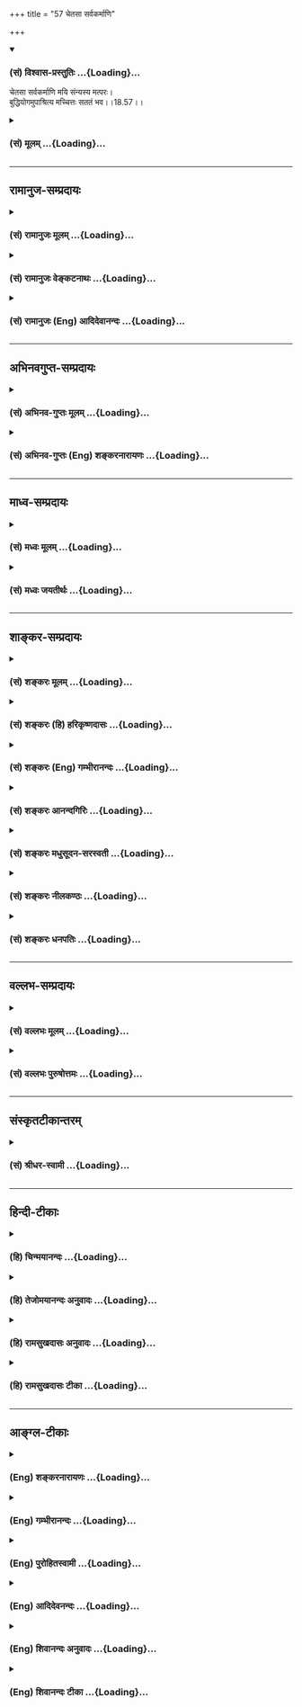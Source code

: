 +++
title = "57 चेतसा सर्वकर्माणि"

+++
<div class="js_include" newlevelforh1="3" title="(सं) विश्वास-प्रस्तुतिः" unfilled url="/purANam_vaiShNavam/mahAbhAratam/06-bhIShma-parva/03-bhagavad-gItA-parva/saMskRtam/vishvAsa-prastutiH/18_moxa-saMnyAsa-yogaH/57_chetasA_sarvakarm.md">
<details open><summary><h3>(सं) विश्वास-प्रस्तुतिः ...{Loading}...</h3></summary>

चेतसा सर्वकर्माणि मयि संन्यस्य मत्परः।  
बुद्धियोगमुपाश्रित्य मच्चित्तः सततं भव।।18.57।।
</details>
</div>
<div class="js_include collapsed" newlevelforh1="3" title="(सं) मूलम्" unfilled url="/purANam_vaiShNavam/mahAbhAratam/06-bhIShma-parva/03-bhagavad-gItA-parva/saMskRtam/mUlam/18_moxa-saMnyAsa-yogaH/57_chetasA_sarvakarm.md">
<details><summary><h3>(सं) मूलम् ...{Loading}...</h3></summary>

चेतसा सर्वकर्माणि मयि संन्यस्य मत्परः।  
बुद्धियोगमुपाश्रित्य मच्चित्तः सततं भव।।18.57।।
</details>
</div>


_________________
## रामानुज-सम्प्रदायः
<div class="js_include collapsed" newlevelforh1="3" title="(सं) रामानुजः मूलम्" unfilled url="/purANam_vaiShNavam/mahAbhAratam/06-bhIShma-parva/03-bhagavad-gItA-parva/saMskRtam/rAmAnujaH/mUlam/18_moxa-saMnyAsa-yogaH/57_chetasA_sarvakarm.md">
<details><summary><h3>(सं) रामानुजः मूलम् ...{Loading}...</h3></summary>

।।18.57।। चेतसा आत्मनो मदीयत्वमन्नियाम्यत्वबुद्ध्या उक्तं हिमयि सर्वाणि
कर्माणि संन्यस्याध्यात्मचेतसा। (गीता 3।30) इति सर्वकर्माणि सकर्तृकाणि
साराध्यानि **मयि संन्यस्य मत्परः**अहम् एव फलतया प्राप्यः इति अनुसंदधानः
कर्मामि कुर्वन् इमम् एव **बुद्धियोगम् उपाश्रित्य सततं मच्चित्तो भव। एवम्
--**

</details>
</div>
<div class="js_include collapsed" newlevelforh1="3" title="(सं) रामानुजः वेङ्कटनाथः" unfilled url="/purANam_vaiShNavam/mahAbhAratam/06-bhIShma-parva/03-bhagavad-gItA-parva/saMskRtam/rAmAnujaH/venkaTanAthaH/18_moxa-saMnyAsa-yogaH/57_chetasA_sarvakarm.md">
<details><summary><h3>(सं) रामानुजः वेङ्कटनाथः ...{Loading}...</h3></summary>

  
  
।।18.57।। उक्तं
परमपुरुषार्थसाधनत्वमनन्तरोपायानुशासनहेतुरित्याहयस्मादेवमिति।
चेतश्शब्दसाफल्याय तदभिप्रेतं चेतसो भगवति कर्मसन्न्यासकरणत्वं येन
प्रकारेण; तमाहआत्मनो मदीयत्वमन्नियाम्यत्वबुद्ध्येति। अत्र चेतश्शब्दस्यैव
तात्पर्यं प्राचीनसविशेषणनिर्देशेन स्थापयतिउक्तं हीति। अध्यात्मचेतसा;
परशेषत्वादिविशेषितयथावस्थितात्मगोचरबुद्ध्येत्यर्थः। सर्वशब्देन
स्वरूपकात्स्न्र्यवदनुबन्धिकात्स्न्र्यमपि
प्रागुक्तप्रकारेणाभिप्रेतमित्याहसकर्तृकाणि साराध्यानीति। बुद्धियोगशब्देन
मुमुक्षोरसाधारणं कर्तृत्वानुसन्धानादिकं सर्वं प्रत्यभिज्ञाप्यत
इत्याहइममेव बुद्धियोगमिति।  
  

</details>
</div>
<div class="js_include collapsed" newlevelforh1="3" title="(सं) रामानुजः (Eng) आदिदेवानन्दः" unfilled url="/purANam_vaiShNavam/mahAbhAratam/06-bhIShma-parva/03-bhagavad-gItA-parva/saMskRtam/rAmAnujaH/english/AdidevAnandaH/18_moxa-saMnyAsa-yogaH/57_chetasA_sarvakarm.md">
<details><summary><h3>(सं) रामानुजः (Eng) आदिदेवानन्दः ...{Loading}...</h3></summary>

18.57 'By your mind' means with thought which considers the self as
belonging to Me and as controlled by Me. For, it has been declared:
'Surrendering all your acts to Me with a mind focussed on the self'
(3.30). Surrendering all acts to Me along with agentship and the object
of worship and regarding 'Me as the goal,' i.e., constantly
contemplating that I alone am to be attained as the goal; performing all
acts; and resorting to Buddhi-Yoga - focus your mind on Me always.
Buddhi Yoga here implies the mental attitude special to the seeker of
salvation in regard to agency of works, the fruits etc. Thus

</details>
</div>


_________________
## अभिनवगुप्त-सम्प्रदायः
<div class="js_include collapsed" newlevelforh1="3" title="(सं) अभिनव-गुप्तः मूलम्" unfilled url="/purANam_vaiShNavam/mahAbhAratam/06-bhIShma-parva/03-bhagavad-gItA-parva/saMskRtam/abhinava-guptaH/mUlam/18_moxa-saMnyAsa-yogaH/57_chetasA_sarvakarm.md">
<details><summary><h3>(सं) अभिनव-गुप्तः मूलम् ...{Loading}...</h3></summary>

।।18.41 -- 18.60।। एवमियता षण्णां प्रत्येकं त्रिस्वरूपत्वं धृत्यादीनां च
प्रतिपादितम्। तन्मध्यात् सात्त्विके राशौ वर्तमानो दैवीं संपदं प्राप्त इह
ज्ञाने योग्यः; त्वं च तथाविधः इत्यर्जुनः प्रोत्साहितः। अधुना तु इदमुच्यते
-- यदि तावदनया ज्ञानबुद्ध्या कर्मणि भवान् प्रवर्तते तदा
स्वधर्मप्रवृत्त्या विज्ञानपूततया च न कर्मसंबन्धस्तव। अथैतन्नानुमन्यसे;
तदवश्यं तव प्रवृत्त्या तावत् भाव्यम् जातेरेव तथाभावे स्थितत्वात्। यतः
सर्वः स्वभावनियतः +++(S;;N स्वस्वभावनियतः )+++ कुतश्चिद्दोषात्
तिरोहिततत्स्वभावः +++(S;;N -- हिततत्तत्स्वभावः )+++ कंचित्कालं भूत्वापि;
तत्तिरोधायकविगमे स्वभावं व्यक्त्यापन्नं लभत एव। तथाहि एवंविधो वर्णनां
स्वभावः। एवमवश्यंभाविन्यां प्रवृत्तौ ततः फलविभागिता भवेत्।। तदाह --
ब्राह्मणेत्यादि अवशोऽपि तत् इत्यन्तम्। ब्राह्मणादीनां
कर्मप्रविभागनिरूपणस्य स्वभावोऽश्यं नातिक्रामति,+++(S; ; N omit न and read
अतिक्रामति )+++ इति क्षत्रियस्वभावस्य भवतोऽनिच्छतोऽपि प्रकृतिः स्वभावाख्या
नियोक्तृताम् अव्यभिचारेण भजते। केवलं तया नियुक्तस्य पुण्यपापसंबन्धः। अतः
मदभिहितविज्ञानप्रमाणपुरःसरीकारेण कर्माण्यनुतिष्ठ। तथा सति बन्धो
निवर्त्स्यति। इत्यस्यार्थस्य परिकरघटनतात्पर्यं +++(S; ; N -- करबन्धघटन --
)+++ महावाक्यार्थस्य। अवान्तरवाक्यानां स्पष्टा ( ष्टोऽ ) र्थः। समासेन +++(S
omits समासेन )+++ ( श्लो. 50 ) संक्षेपेण। ज्ञानस्य; प्रागुक्तस्य। निष्ठां (
ष्ठा ) वाग्जालपरिहारेण निश्चितामाह। बुद्ध्या विशुद्धया इत्यादि सर्वमेतत्
व्याख्यातप्रायमिति न पुनरायस्यते,+++(N -- रारभ्यते )+++।

</details>
</div>
<div class="js_include collapsed" newlevelforh1="3" title="(सं) अभिनव-गुप्तः (Eng) शङ्करनारायणः" unfilled url="/purANam_vaiShNavam/mahAbhAratam/06-bhIShma-parva/03-bhagavad-gItA-parva/saMskRtam/abhinava-guptaH/english/shankaranArAyaNaH/18_moxa-saMnyAsa-yogaH/57_chetasA_sarvakarm.md">
<details><summary><h3>(सं) अभिनव-गुप्तः (Eng) शङ्करनारायणः ...{Loading}...</h3></summary>

18.57 See Comment under 18.60

</details>
</div>


_________________
## माध्व-सम्प्रदायः
<div class="js_include collapsed" newlevelforh1="3" title="(सं) मध्वः मूलम्" unfilled url="/purANam_vaiShNavam/mahAbhAratam/06-bhIShma-parva/03-bhagavad-gItA-parva/saMskRtam/madhvaH/mUlam/18_moxa-saMnyAsa-yogaH/57_chetasA_sarvakarm.md">
<details><summary><h3>(सं) मध्वः मूलम् ...{Loading}...</h3></summary>

।।18.57।। Sri Madhvacharya did not comment on this sloka.,

</details>
</div>
<div class="js_include collapsed" newlevelforh1="3" title="(सं) मध्वः जयतीर्थः" unfilled url="/purANam_vaiShNavam/mahAbhAratam/06-bhIShma-parva/03-bhagavad-gItA-parva/saMskRtam/madhvaH/jayatIrthaH/18_moxa-saMnyAsa-yogaH/57_chetasA_sarvakarm.md">
<details><summary><h3>(सं) मध्वः जयतीर्थः ...{Loading}...</h3></summary>

।।18.57।। Sri Jayatirtha did not comment on this sloka.  
  

</details>
</div>


_________________
## शाङ्कर-सम्प्रदायः
<div class="js_include collapsed" newlevelforh1="3" title="(सं) शङ्करः मूलम्" unfilled url="/purANam_vaiShNavam/mahAbhAratam/06-bhIShma-parva/03-bhagavad-gItA-parva/saMskRtam/shankaraH/mUlam/18_moxa-saMnyAsa-yogaH/57_chetasA_sarvakarm.md">
<details><summary><h3>(सं) शङ्करः मूलम् ...{Loading}...</h3></summary>

।।18.57।। -- **चेतसा** विवेकबुद्ध्या **सर्वकर्माणि** दृष्टादृष्टार्थानि
**मयि** ईश्वरे **संन्यस्य** यत् करोषि यदश्नासि (गीता 9।27) इति
उक्तन्यायेन; **मत्परः** अहं वासुदेवः परो यस्य तव सः त्वं मत्परः सन्
मय्यर्पितसर्वात्मभावः **बुद्धियोगं** समाहितबुद्धित्वं बुद्धियोगः तं
बुद्धियोगम् उपाश्रित्य आश्रयः अनन्यशरणत्वं **मच्चित्तः** मय्येव चित्तं
यस्य तव सः त्वं मच्चित्तः **सततं** सर्वदा **भव**।।  
  

</details>
</div>
<div class="js_include collapsed" newlevelforh1="3" title="(सं) शङ्करः (हि) हरिकृष्णदासः" unfilled url="/purANam_vaiShNavam/mahAbhAratam/06-bhIShma-parva/03-bhagavad-gItA-parva/saMskRtam/shankaraH/hindI/harikRShNadAsaH/18_moxa-saMnyAsa-yogaH/57_chetasA_sarvakarm.md">
<details><summary><h3>(सं) शङ्करः (हि) हरिकृष्णदासः ...{Loading}...</h3></summary>

।।18.57।। जब कि यह बात है इसलिये --, तू दृष्ट और अदृष्ट फलवाले समस्त
कर्मोंको विवेकबुद्धिसे अर्थात् यत्करोषि यदश्नासि इस श्लोकमें बतलाये हुए
भावसे; मुझ ईश्वरमें समर्पण करके तथा मेरे परायण होकर; अर्थात् मैं वासुदेव
ही जिसका पर,( परमगति ) हूँ ऐसा होकर; मुझमें बुद्धिको स्थिर करनारूप
बुद्धियोगका आश्रय लेकर -- बुद्धियोगके अनन्यशरण होकर; निरन्तर मुझमें
चित्तवाला हो; अर्थात् जिसका निरन्तर मुझमें ही चित्त रहे; ऐसा हो।

</details>
</div>
<div class="js_include collapsed" newlevelforh1="3" title="(सं) शङ्करः (Eng) गम्भीरानन्दः" unfilled url="/purANam_vaiShNavam/mahAbhAratam/06-bhIShma-parva/03-bhagavad-gItA-parva/saMskRtam/shankaraH/english/gambhIrAnandaH/18_moxa-saMnyAsa-yogaH/57_chetasA_sarvakarm.md">
<details><summary><h3>(सं) शङ्करः (Eng) गम्भीरानन्दः ...{Loading}...</h3></summary>

18.57 Cetasa, mentally, with a discriminating intellect; sannyasya,
surrendering; sarva-karmani, all actions meant for seen or unseen
results; mayi, to Me, to God, in the manner described in, 'Whatever you
do, whatever you eat' (9.27); and matparah, accepting Me as the
supreme-you to whom I, Vasudeva, am the supreme, are matparah; becoming
so; satatam, ever; maccittah bhava, have your kind fixed only on Me;
upasritya, by resorting-resorting implies not taking recourse to
anything else-; buddhi-yogam, to the concentration of your intellect.
Having the intellect (buddhi) concentrated on Me is buddhi-yoga.

</details>
</div>
<div class="js_include collapsed" newlevelforh1="3" title="(सं) शङ्करः आनन्दगिरिः" unfilled url="/purANam_vaiShNavam/mahAbhAratam/06-bhIShma-parva/03-bhagavad-gItA-parva/saMskRtam/shankaraH/AnandagiriH/18_moxa-saMnyAsa-yogaH/57_chetasA_sarvakarm.md">
<details><summary><h3>(सं) शङ्करः आनन्दगिरिः ...{Loading}...</h3></summary>

।।18.57।। परमेश्वरप्रसादस्यैवं माहात्म्यं यतः सिद्धं
तस्मात्तत्प्रसादार्थं भवता प्रयतितव्यमित्याह -- **यस्मादिति।**
भगवत्प्रसादादासादितसम्यग्ज्ञानादेव मुक्तिर्न कर्ममात्रादिति ज्ञानं
विवेकबुद्धिः। आश्रयशब्दार्थमाह -- **अनन्येति।**

</details>
</div>
<div class="js_include collapsed" newlevelforh1="3" title="(सं) शङ्करः मधुसूदन-सरस्वती" unfilled url="/purANam_vaiShNavam/mahAbhAratam/06-bhIShma-parva/03-bhagavad-gItA-parva/saMskRtam/shankaraH/madhusUdana-sarasvatI/18_moxa-saMnyAsa-yogaH/57_chetasA_sarvakarm.md">
<details><summary><h3>(सं) शङ्करः मधुसूदन-सरस्वती ...{Loading}...</h3></summary>

।।18.57।। यस्मान्मदेकशरणतामात्रं मोक्षसाधनं न कर्मानुष्ठानं कर्मसंन्यासो
वा तस्मात्क्षत्रियस्त्वं -- चेतसीति। चेतसा विवेकबुद्ध्या सर्वकर्माणि
दृष्टादृष्टार्थानि मयीश्वरे संन्यस्ययत्करोषि यदश्नासि इत्युक्तन्यायेन
समर्प्य मत्परोऽहं भगवान्वासुदेव एव परः प्रियतमो यस्य स मत्परः सन्
बुद्धियोगं पूर्वोक्तसमत्वबुद्धिलक्षणं योगं बन्धहेतोरपि कर्मणो
मोक्षहेतुत्वसंपादकमुपाश्रित्यानन्यशरणतया स्वीकृत्य मच्चित्तो मयि भगवति
वासुदेव एव चित्तं यस्य न राजनि कामिन्यादौ वा स मच्चित्तः सततं भव।

</details>
</div>
<div class="js_include collapsed" newlevelforh1="3" title="(सं) शङ्करः नीलकण्ठः" unfilled url="/purANam_vaiShNavam/mahAbhAratam/06-bhIShma-parva/03-bhagavad-gItA-parva/saMskRtam/shankaraH/nIlakaNThaH/18_moxa-saMnyAsa-yogaH/57_chetasA_sarvakarm.md">
<details><summary><h3>(सं) शङ्करः नीलकण्ठः ...{Loading}...</h3></summary>

।।18.57।। एवं वर्णाश्रमादिधर्मपुरस्कारेण ससाधना सफला च ब्रह्मविद्या
निरूपिता। अस्याः प्राप्तये पुनः साधनत्वेन भक्तिमेव विधत्ते --
**चेतसेति।** चेतसा विवेकबुद्ध्या सर्वाणि कर्माणि नित्यनैमित्तिकानि मयि
भगवति,वासुदेवे संन्यस्ययत्करोषि यदश्नासि इत्युक्तरीत्या समर्प्य मत्परः
अहमेव परः प्राप्यो यस्य न तु मद्भक्त्या अर्थादीन्प्रार्थयानः। बुद्धियोगं
पूर्वोक्तं सिद्ध्यसिद्ध्योः समत्वलक्षणं बन्धहेतोरपि कर्मणो
मोक्षहेतुत्वसंपादकं उपाश्रित्य आश्रित्य मच्चित्तः मदेकशरणः सततं सर्वदा
भव।

</details>
</div>
<div class="js_include collapsed" newlevelforh1="3" title="(सं) शङ्करः धनपतिः" unfilled url="/purANam_vaiShNavam/mahAbhAratam/06-bhIShma-parva/03-bhagavad-gItA-parva/saMskRtam/shankaraH/dhanapatiH/18_moxa-saMnyAsa-yogaH/57_chetasA_sarvakarm.md">
<details><summary><h3>(सं) शङ्करः धनपतिः ...{Loading}...</h3></summary>

।।18.57।। यतो भक्तियोगस्यैवं माहात्म्यं तस्मान्मप्रसादार्थं भवता मदाराघने
प्रयतितव्यमित्याह -- चेतसेति। चेतसा विवेकबुद्य्धा सर्वकर्माणि
दृष्टादृष्टार्थानि मयि संन्यस्ययत्करोषि यदश्नासि यज्जुहोषु ददासि यत्।
यत्तपस्यसि कौन्तेय तत्कुरुष्व मदर्पणम् इत्युक्तन्यायेन समर्प्य मत्परोऽहं
वासुदेवएव परः प्रकृष्टः प्राप्यो यस्य नतु स्वर्गादिः स मत्परः सन्
बुद्धियोगं समाहितबुद्धित्वं सिद्य्धसिद्धिजन्याभ्यां हर्षविषादाभ्यां
अक्षुभितबुद्धित्वमुपाश्रित्यानन्यशरणत्वेनाङगीकृत्य मच्चित्तो मय्येव
चित्तं यस्य स त्वं सततं सर्वदा मच्चित्तो भव।

</details>
</div>


_________________
## वल्लभ-सम्प्रदायः
<div class="js_include collapsed" newlevelforh1="3" title="(सं) वल्लभः मूलम्" unfilled url="/purANam_vaiShNavam/mahAbhAratam/06-bhIShma-parva/03-bhagavad-gItA-parva/saMskRtam/vallabhaH/mUlam/18_moxa-saMnyAsa-yogaH/57_chetasA_sarvakarm.md">
<details><summary><h3>(सं) वल्लभः मूलम् ...{Loading}...</h3></summary>

।।18.57।। अतस्त्वमपि चेतसा योगभक्तिवासितेन मयि साक्षात्कर्त्तरि
परदेवतायां सन्न्यस्यानुसन्धाय त्यागार्थकत्वेऽपिदण्डिपुरुषं त्यज
इतिवद्विशेषणपरित्यागविषयक एव; न तु विशेष्यपरित्यागविषयक इति
कर्तृत्वादित्यागपूर्वं मत्परःनाहं कर्ता; मदन्तर्यामी मुख्यकर्ता सर्वं
करोति; अहं तु तदधीनः; स यथा प्रेरयति तथा करोमि इति भावेन मदुक्तकारितया
वा मत्परः; उक्तसाङ्ख्ययोगाश्रयं बुद्धियोगमुपाश्रित्य सततं मच्चित्तो भव।

</details>
</div>
<div class="js_include collapsed" newlevelforh1="3" title="(सं) वल्लभः पुरुषोत्तमः" unfilled url="/purANam_vaiShNavam/mahAbhAratam/06-bhIShma-parva/03-bhagavad-gItA-parva/saMskRtam/vallabhaH/puruShottamaH/18_moxa-saMnyAsa-yogaH/57_chetasA_sarvakarm.md">
<details><summary><h3>(सं) वल्लभः पुरुषोत्तमः ...{Loading}...</h3></summary>

  
  
।।18.57।। यस्मान्मदाश्रितस्य कर्मकरणेऽपि तद्बाधरहितं फलं
भवत्यतस्त्वमप्येवं कुर्वित्याह -- चेतसेति। चेतसा बहिरप्रदर्शयन्
निष्कपटतया सर्वकर्माणि सन्न्यस्य मयि सम्यक् प्रकारेण स्थापयित्वा
समर्प्येति यावत्। मदाज्ञया कुर्वाणो मत्परः अहमेव परो मुख्यः प्राप्यो
यस्यैतादृशः सन् बुद्ध्या व्यवसायात्मिकया योगमुक्तप्रकारं उपाश्रित्य
सतृतं निरन्तरं मच्चित्तः मय्येव चित्तं यस्य तादृशो भव।  
  

</details>
</div>


_________________
## संस्कृतटीकान्तरम्
<div class="js_include collapsed" newlevelforh1="3" title="(सं) श्रीधर-स्वामी" unfilled url="/purANam_vaiShNavam/mahAbhAratam/06-bhIShma-parva/03-bhagavad-gItA-parva/saMskRtam/shrIdhara-svAmI/18_moxa-saMnyAsa-yogaH/57_chetasA_sarvakarm.md">
<details><summary><h3>(सं) श्रीधर-स्वामी ...{Loading}...</h3></summary>

।।18.57।। यस्मादेवं तस्मात् **-- चेतसेति।** सर्वकर्माणि चेतसा मयि
संन्यस्य समर्प्य मत्परः अहमेव परः प्राप्यः पुरुषार्थो यस्य सः
व्यवसायात्मिकया बुद्ध्या योगमाश्रित्य सततं
कर्मानुष्ठानकालेऽपिब्रह्मार्पणं ब्रह्महविः इति न्यायेन मय्येव चित्तं
यस्य तथाभूतो भव।

</details>
</div>


_________________
## हिन्दी-टीकाः
<div class="js_include collapsed" newlevelforh1="3" title="(हि) चिन्मयानन्दः" unfilled url="/purANam_vaiShNavam/mahAbhAratam/06-bhIShma-parva/03-bhagavad-gItA-parva/hindI/chinmayAnandaH/18_moxa-saMnyAsa-yogaH/57_chetasA_sarvakarm.md">
<details><summary><h3>(हि) चिन्मयानन्दः ...{Loading}...</h3></summary>

।।18.57।। मन से अर्थात् ज्ञानपूर्वक समस्त कर्मों का संन्यास मुझमें करो।
इस वाक्य का अर्थ है कर्मों में कर्तृत्वाभिमान और फलासक्ति का त्याग करके
केवल ईश्वरार्पण की भावना से कर्म करो। इस सिद्धांत का विस्तृत विवेचन इसके
पूर्व किया जा चुका है। मत्पर भव जिस पुरुष के लिए मैं अर्थात् परमात्मा ही
परम लक्ष्य है; वह पुरुष मत्पर कहा जाता है। ईश्वर को ही जीवन का लक्ष्य
समझे बिना हममें ईश्वरार्पण की भावना नहीं आ सकती। इसलिए; भगवान् श्रीकृष्ण
अर्जुन को ईश्वर परायण होने का उपदेश देते हैं। बुद्धियोग कर्मयोग में अर्पण
बुद्धि अर्थात् भावना का महत्व होने से उसे ही भगवान् श्रीकृष्ण ने
बुद्धियोग की संज्ञा प्रदान की है। इसका भी विवेचन किया जा चुका
है। मच्चित्तभव जिसका मन मुझ परमात्मा में स्थित है वह मच्चित है। मुझमें
कर्मों का संन्यास करके तथा मत्पर बनो; इन दो वाक्यों से क्रमश कर्म एवं
ज्ञान योग इंगित किया गया है; और अब मच्चित शब्द से भक्ति को सूचित कर रहे
हैं। मानसिक जीवन का यह नियम है कि जैसा हम चिन्तन करते हैं; वैसे ही हम
बनते हैं। इस नियमानुसार जो भक्त सतत कृष्ण तत्त्व का चिन्तन करता है वह
स्वयं श्रीकृष्ण परमात्मा स्वरूप बन जाता है। यही अव्यय आत्मस्वरूप है। यदि
कोई मनुष्य भगवान् के इस उपदेश को अस्वीकार करता है; तो उसकी क्या गति होगी
सुनो

</details>
</div>
<div class="js_include collapsed" newlevelforh1="3" title="(हि) तेजोमयानन्दः अनुवादः" unfilled url="/purANam_vaiShNavam/mahAbhAratam/06-bhIShma-parva/03-bhagavad-gItA-parva/hindI/tejomayAnandaH/anuvAdaH/18_moxa-saMnyAsa-yogaH/57_chetasA_sarvakarm.md">
<details><summary><h3>(हि) तेजोमयानन्दः अनुवादः ...{Loading}...</h3></summary>

।।18.57।। मन से समस्त कर्मों का संन्यास मुझमें करके मत्परायण होकर
बुद्धियोग का आश्रय लेकर तुम सतत मच्चित्त बनो।।  
  

</details>
</div>
<div class="js_include collapsed" newlevelforh1="3" title="(हि) रामसुखदासः अनुवादः" unfilled url="/purANam_vaiShNavam/mahAbhAratam/06-bhIShma-parva/03-bhagavad-gItA-parva/hindI/rAmasukhadAsaH/anuvAdaH/18_moxa-saMnyAsa-yogaH/57_chetasA_sarvakarm.md">
<details><summary><h3>(हि) रामसुखदासः अनुवादः ...{Loading}...</h3></summary>

।।18.57।। चित्तसे सम्पूर्ण कर्म मुझमें अर्पण करके, मेरे परायण होकर तथा
समताका आश्रय लेकर निरन्तर मुझमें चित्तवाला हो जा।

</details>
</div>
<div class="js_include collapsed" newlevelforh1="3" title="(हि) रामसुखदासः टीका" unfilled url="/purANam_vaiShNavam/mahAbhAratam/06-bhIShma-parva/03-bhagavad-gItA-parva/hindI/rAmasukhadAsaH/TIkA/18_moxa-saMnyAsa-yogaH/57_chetasA_sarvakarm.md">
<details><summary><h3>(हि) रामसुखदासः टीका ...{Loading}...</h3></summary>

।।18.57।।***व्याख्या --***  \[इस श्लोकमें भगवान्ने चार बातें बतायी हैं
--,**(1) चेतसा सर्वकर्माणि मयि संन्यस्य --** सम्पूर्ण कर्मोंको चित्तसे
मेरे अर्पण कर दे।  
  
**(2) मत्परः --** स्वयंको मेरे अर्पित कर दे।  
  
**(3) बुद्धियोगमुपाश्रित्य --** समताका आश्रय लेकर संसारसे सम्बन्धविच्छेद
कर ले।  
  
**(4) मच्चितः सततं भव --** निरन्तर मेरेमें चित्तवाला हो जा अर्थात् मेरे
साथ अटल सम्बन्ध कर ले। \]**चेतसा सर्वकर्माणि मयि संन्यस्य --** चित्तसे
कर्मोंको अर्पित करनेका तात्पर्य है कि मनुष्य चित्तसे यह दृढ़तासे मान ले
कि मन; बुद्धि; इन्द्रियाँ; शरीर आदि और संसारके व्यक्ति; पदार्थ; घटना;
परिस्थिति आदि सब भगवान्के ही हैं। भगवान् ही इन सबके मालिक हैं। इनमेंसे
कोई भी चीज किसीकी व्यक्तिगत नहीं है। केवल इन वस्तुओंका सदुपयोग करनेके
लिये ही भगवान्ने व्यक्तिगत अधिकार दिया है। इस दिये हुए अधिकारको भी
भगवान्के अर्पण कर देना है। शरीर; इन्द्रियाँ; मन आदिसे जो कुछ शास्त्रविहित
सांसारिक या पारमार्थिक क्रियाएँ होती हैं; वे सब भगवान्की मरजीसे ही होती
हैं। मनुष्य तो केवल अहंकारके कारण उनको अपनी मान लेता है। उन क्रियाओँमें
जो अपनापन है; उसे भी भगवान्के अर्पण कर देना है क्योंकि वह अपनापन केवल
मूर्खतासे माना हुआ है; वास्तवमें है नहीं। इसलिये उनमें अपनेपनका भाव
बिलकुल उठा देना चाहिये और उन सबपर भगवान्की मुहर लगा देनी चाहिये।**मत्परः
--** भगवान् ही मेरे परम आश्रय हैं; उनके सिवाय मेरा कुछ नहीं है; मेरेको
करना भी कुछ नहीं है; पाना भी कुछ नहीं है; किसीसे लेना भी कुछ नहीं है
अर्थात् देश; काल; वस्तु; व्यक्ति; घटना; परिस्थिति आदिसे मेरा
किञ्चिन्मात्र कोई प्रयोजन नहीं है -- ऐसा अनन्यभाव हो जाना ही भगवान्के
परायण होना है। एक बात खास ध्यान देनेकी है -- रुपयेपैसे; कुटुम्ब; शरीर
आदिको मनुष्य अपना मानते हैं और मनमें यह समझते हैं कि हम इनके मालिक बन
गये; हमारा इनपर आधिपत्य है परन्तु वास्तवमें यह बात बिलकुल झूठी है; कोरा
वहम है और बड़ा भारी धोखा है। जो किसी चीजको अपनी मान लेता है; वह उस चीजका
गुलाम बन जाता है और वह चीज उसका मालिक बन जाती है। फिर उस चीजके बिना वह
रह नहीं सकता। अतः जिन चीजोंको मनुष्य अपनी मान लेता है; वे सब उसपर चढ़
जाती हैं और वह तुच्छ हो जाता है। वह चीज चाहे रुपया हो; चाहे कुटुम्बी हो;
चाहे शरीर हो; चाहे विद्याबुद्धि आदि हो। ये सब चीजें प्राकृत हैं और
अपनेसे भिन्न हैं; पर हैं। इनके अधीन होना ही पराधीन होना है। भगवान् स्वकीय
हैं; अपने हैं। उनको मनुष्य अपना मानेगा; तो वे मनुष्यके वशमें हो जायँगे।
भगवान्के हृदयमें भक्तका जितना आदर है; उतना आदर करनेवाला संसारमें दूसरा
कोई नहीं है। भगवान् भक्तके दास हो जाते हैं और उसे अपना मुकुटमणि बना लेते
हैं -- **मैं तो हूँ भगतनका दास भगत मेरे मुकुटमणि;** परन्तु संसार
मनुष्यका दास बनकर उसे अपना मुकुटमणि नहीं बनायेगा। वह तो उसे अपना दास
बनाकर पददलित ही करेगा। इसलिये केवल भगवान्के शरण होकर सर्वथा उन्हींके
परायण हो जाना चाहिये।**बुद्धियोगमुपाश्रित्य --** गीताभरमें देखा जाय तो
समताकी बड़ी भारी महिमा है। मनुष्यमें एक समता आ गयी तो वह ज्ञानी; ध्यानी;
योगी; भक्त आदि सब कुछ बन गया। परन्तु यदि उसमें समता नहीं आयी तो
अच्छेअच्छे लक्षण आनेपर भी भगवान् उसको पूर्णता नहीं मानते। वह समता
मनुष्यमें स्वाभाविक रहती है। केवल आनेजानेवाली परिस्थितियोंके साथ मिलकर
वह सुखीदुःखी हो जाता है। इसलिये उनमें मनुष्य सावधान रहे कि आनेजानेवाली
परिस्थितिके साथ मैं नहीं हूँ। सुख आया; अनुकूल परिस्थिति आयी तो भी मैं
हूँ और सुख चला गया; अनुकूल परिस्थिति चली गयी तो भी मैं हूँ। ऐसे ही दुःख
आया; प्रतिकूल परिस्थिति आयी तो भी मैं हूँ और दुःख चला गया; प्रतिकूल
परिस्थिति चली गयी तो भी मैं हूँ। अतः सुखदुःखमें; अनुकूलताप्रतिकूलतामें;
हानिलाभमें मैं सदैव ज्योंकात्यों रहता हूँ। परिस्थितियोंके बदलनेपर भी मैं
नहीं बदलता; सदा वही रहता हूँ। इस तरह अपनेआपमें स्थित रहे। अपनेआपमें
स्थित रहनेसे सुखदुःख आदिमें समता हो जायगी। यह समता ही भगवान्की आराधना है
-- **समत्वमाराधनमच्युतस्य** (विष्णुपुराण 1। 17। 90)। इसीलिये यहाँ भगवान्
बुद्धियोग अर्थात् समताका आश्रय लेनेके लिये कहते हैं।**मच्चित्तः सततं भव
--** जो अपनेको सर्वथा भगवान्के समर्पित कर देता है; उसका चित्त भी सर्वथा
भगवान्के चरणोंमें समर्पित हो जाता है। फिर उसपर भगवान्का जो
स्वतःस्वाभाविक अधिकार है; वह प्रकट हो जाता है और उसके चित्तमें स्वयं
भगवान् आकर विराजमान हो जाते हैं। यही **मच्चित्तः** होना है।**मच्चित्तः**
पदके साथ **सततम्** पद देनेका अर्थ है कि निरन्तर मेरेमें (भगवान्में)
चित्तवाला हो जा। भगवान्का निरन्तर चिन्तन तभी होगा; जब मैं भगवान्का हूँ
इस प्रकार अहंता भगवान्में लग जायगी। अहंता भगवान्में लग जानेपर चित्त
स्वतःस्वाभाविक भगवान्में लग जाता है। जैसे; शिष्य बननेपर मैं गुरुका हूँ
इस प्रकार अहंता गुरुमें लग जानेपर गुरुकी याद निरन्तर बनी रहती है। गुरुका
सम्बन्ध अहंतामें बैठ जानेके कारण इस सम्बन्धकी याद आये तो भी याद है और
याद न आये तो भी याद है क्योंकि स्वयं निरन्तर रहता है। इसमें भी देखा जाय
तो गुरुके साथ उसने खुद सम्बन्ध जोड़ा है परन्तु भगवान्के साथ इस जीवका
स्वतःसिद्ध नित्य सम्बन्ध है। केवल संसारके साथ सम्बन्ध जोड़नेसे ही नित्य
सम्बन्धकी विस्मृति हुई है। उस विस्मृतिको मिटानेके लिये भगवान् कहते हैं
कि निरन्तर मेरेमें चित्तवाला हो जा। ,साधक कोई भी सांसारिक कामधंधा करे; तो
उसमें यह एक सावधानी रखे कि अपने चित्तको उस कामधंधेमें द्रवित न होने दे;
चित्तको संसारके साथ घुलनेमिलने न दे अर्थात् तदाकार न होने दे; प्रत्युत
उसमें अपने चित्तको कठोर रखे। परन्तु भगवन्नामका जप; कीर्तन; भगवत्कथा;
भगवच्चिन्तन आदि भगवत्सम्बन्धी कार्योंमें चित्तको द्रवित करता रहे; तल्लीन
करता रहे; उस रसमें चित्तको तरान्तर करता रहे **(टिप्पणी प₀ 954.1)**। इस
प्रकार करते रहनेसे साधक बहुत जल्दी भगवान्में चित्तवाला हो जायगा।  
  
**प्रेमसम्बन्धी विशेष बात**  
  
चित्तसे सब कर्म भगवान्के अर्पण करनेसे संसारसे नित्यवियोग हो जाता है
**(टिप्पणी प₀ 954.2)** और भगवान्के परायण होनेसे नित्ययोग (प्रेम) हो जाता
है। नित्ययोगमें योग; नित्ययोगमें वियोग; वियोगमें नित्ययोग और वियोगमें
वियोग -- ये चार अवस्थाएँ चित्तकी वृत्तियोंको लेकर होती हैं। इन चारों
अवस्थाओंको इस प्रकार समझना चाहिये -- जैसे; श्रीराधा और श्रीकृष्णका
परस्पर मिलन होता है; तो यह नित्ययोगमें योग है। मिलन होनेपर भी श्रीजीमें
ऐसा भाव आ जाता है कि प्रियतम कहीं चले गये हैं और वे एकदम कह उठती हैं कि
प्यारे तुम कहाँ चले गये तो यह नित्ययोगमें वियोग है। श्यामसुन्दर सामने
नहीं हैं; पर मनसे उन्हींका गाढ़ चिन्तन हो रहा है और वे मनसे प्रत्यक्ष
मिलते हुए दीख रहे हैं; तो यह वियोगमें नित्ययोग है। श्यामसुन्दर थोड़े
समयके लिये सामने नहीं आये; पर मनमें ऐसा भाव है कि बहुत समय बीत गया;
श्यामसुन्दर मिले नहीं; क्या करूँ कहाँ जाऊँ श्यामसुन्दर कैसे मिलें तो यह
वियोगमें वियोग है। वास्तवमें इन चारों अवस्थाओंमें भगवान्के साथ नित्ययोग
ज्योंकात्यों बना रहता है; वियोग कभी होता ही नहीं; हो सकता ही नहीं और
होनेकी संभावना भी नहीं। इसी नित्ययोगको प्रेम कहते हैं क्योंकि प्रेममें
प्रेमी और प्रेमास्पद दोनों अभिन्न रहते हैं। वहाँ भिन्नता कभी हो ही नहीं
सकती। प्रेमका आदानप्रदान,करनेके लिये ही भक्त और भगवान्में संयोगवियोगकी
लीला हुआ करती है।  
  
यह प्रेम प्रतिक्षण वर्धमान किस प्रकार है जब प्रेमी और प्रेमास्पद परस्पर
मिलते हैं; तब प्रियतम पहले चले गये थे; उनसे वियोग हो गया था अब कहीं ये
फिर न चले जायँ **(टिप्पणी प₀ 954.3)** इस भावके कारण प्रेमास्पदके
मिलनेमें तृप्ति नहीं होती; सन्तोष नहीं होता। वे चले जायँगे -- इस बातको
लेकर मन ज्यादा खिंचता है। इसलिये इस प्रेमको प्रतिक्षण वर्धमान बताया
है। प्रेम(भक्ति)में चार प्रकारका रस अथवा रति होती है -- दास्य; सख्य;
वात्सल्य और माधुर्य। इन रसोंमें दास्यसे सख्य; सख्यसे वात्सल्य और
वात्सल्यसे माधुर्यरस श्रेष्ठ है क्योंकि इनमें क्रमशः भगवान्के ऐश्वर्यकी
विस्मृति ज्यादा होती चली जाती है। परन्तु जब इन चारोंमेंसे कोई एक भी रस
पूर्णतामें पहुँच जाता है; तब उसमें दूसरे रसोंकी कमी नहीं रहती अर्थात्
उसमें सभी रस आ जाते हैं। जैसे; दास्यरस पूर्णतामें पहुँच जाता है तो उसमें
सख्य; वात्सल्य और माधुर्य -- तीनों रस आ जाते हैं। यही बात अन्य रसोंके
विषयमें भी समझनी चाहिये। कारण यह है कि भगवान् पूर्ण हैं; उनका प्रेम भी
पूर्ण है और परमात्माका अंश होनेसे जीव स्वयं भी पूर्ण है। अपूर्णता तो
केवल संसारके सम्बन्धसे ही आती है। इसलिये भगवान्के साथ किसी भी रीतिसे रति
हो जायगी तो वह पूर्ण हो जायगी; उसमें कोई कमी नहीं रहेगी।**दास्य** रतिमें
भक्तका भगवान्के प्रति यह भाव रहता है कि भगवान् मेरे स्वामी हैं और मैं
उनका सेवक हूँ। मेरेपर उनका पूरा अधिकार है। वे चाहे जो करें; चाहे जैसी
परिस्थितिमें रखें और मेरेसे चाहे जैसा काम लें। मेरेपर अत्यधिक अपनापन
होनेसे ही वे बिना मेरी सम्मति लिये ही मेरे लिये सब विधान करते
हैं।**सख्य** रतिमें भक्तका भगवान्के प्रति यह भाव रहता है कि भगवान् मेरे
सखा हैं और मैं उनका सखा हूँ। वे मेरे प्यारे हैं और मैं उनका प्यारा हूँ।
उनका मेरेपर पूरा अधिकार है और मेरा उनपर पूरा अधिकार है। इसलिये मैं उनकी
बात मानता हूँ; तो मेरी भी बात उनको माननी पड़ेगी।**वात्सल्य** रतिमें
भक्तका अपनेमें स्वामिभाव रहता है कि मैं भगवान्की माता हूँ या उनका पिता
हूँ अथवा उनका गुरु हूँ और वह तो हमारा बच्चा है अथवा शिष्य है इसलिये उसका
पालनपोषण करना है। उसकी निगरानी भी रखनी है कि कहीं वह अपना नुकसान न कर ले
जैसे -- नन्दबाबा और यशोदा मैया कन्हैयाका खयाल रखते हैं और कन्हैया वनमें
जाता है तो उसकी निगरानी रखनेके लिये दाऊजीको साथमें भेजते हैं  
  
**माधुर्य** **(टिप्पणी प₀ 955)** रतिमें भक्तको भगवान्के ऐश्वर्यकी विशेष
विस्मृति रहती है अतः इस रतिमें भक्त भगवान्के साथ अपनी अभिन्नता (घनिष्ठ
अपनापन) मानता है। अभिन्नता माननेसे उनके लिये सुखदायी सामग्री जुटानी है;
उन्हें सुखआराम पहुँचाना है; उनको किसी तरहकी कोई तकलीफ न हो -- ऐसा भाव
बना रहता है। प्रेमरस अलौकिक है; चिन्मय है। इसका आस्वादन करनेवाले केवल
भगवान् ही हैं। प्रेममें प्रेमी और प्रेमास्पद दोनों ही चिन्मयतत्त्व होते
हैं। कभी प्रेमी प्रेमास्पद बन जाता है और कभी प्रेमास्पद प्रेमी हो जाता
है। अतः एक चिन्मयतत्त्व ही प्रेमका आस्वादन करनेके लिये दो रूपोंमें हो
जाता है। प्रेमके तत्त्वको न समझनेके कारण कुछ लोग सांसारिक कामको ही प्रेम
कह देते हैं। उनका यह कहना बिलकुल गलत है क्योंकि काम तो चौरासी लाख
योनियोंके सम्पूर्ण जीवोंमें रहता है और उन जीवोंमें भी जो भूत; प्रेत;
पिशाच होते हैं; उनमें काम (सुखभोगकी इच्छा) अत्यधिक होता है। परन्तु
प्रेमके अधिकारी जीवन्मुक्त महापुरुष ही होते हैं।  
  
काममें लेनेहीलेनेकी भावना होती है और प्रेममें देनेहीदेनेकी भावना होती
है। काममें अपनी इन्द्रियोंको तृप्त करने -- उनसे सुख भोगनेका भाव रहता है
और प्रेममें अपने प्रेमास्पदको सुख पहुँचाने तथा सेवापरायण रहनेका भाव रहता
है। काम केवल शरीरको लेकर ही होता है और प्रेम स्थूलदृष्टिसे शरीरमें दीखते
हुए भी वास्तवमें चिन्मयतत्त्वसे ही होता है। काममें मोह (मूढ़भाव) रहता है
और प्रेममें मोहकी गन्ध भी नहीं रहती। काममें संसार तथा संसारका दुःख भरा
रहता है और प्रेममें मुक्ति तथा मुक्तिसे भी विलक्षण आनन्द रहता है। काममें
जडता(शरीर; इन्द्रियाँ; आदि) की मुख्यता रहती है और प्रेममें चिन्मयता(चेतन
स्वरूप) की मुख्यता रहती है। काममें राग होता है और प्रेममें त्याग होता
है। काममें परतन्त्रता होती है और प्रेममें परतन्त्रताका लेश भी नहीं होता
अर्थात् सर्वथा स्वतन्त्रता होती है। काममें वह मेरे काममें आ जाय ऐसा भाव
रहता है और प्रेममें मैं उसके काममें आ जाऊँ ऐसा भाव रहता है। काममें कामी
भोग्य वस्तुका गुलाम बन जाता है और प्रेममें स्वयं भगवान् प्रेमीके गुलाम
बन जाते हैं। कामका रस नीरसतामें बदलता है और प्रेमका रस आनन्दरूपसे
प्रतिक्षण बढ़ता ही रहता है। काम खिन्नतासे पैदा होता है और प्रेम
प्रेमास्पदकी प्रसन्तासे प्रकट होता है। काममें अपनी प्रसन्नताका ही
उद्देश्य रहता है। और प्रेममें प्रेमास्पदकी प्रसन्नताका ही उद्देश्य रहता
है। काममार्ग नरकोंकी तरफ ले जाता है और प्रेममार्ग भगवान्की तरफ ले जाता
है। काममें दो होकर दो ही रहते हैं अर्थात् द्वैधीभाव (भिन्नता या भेद) कभी
मिटता नहीं और प्रेममें एक होकर दो होते हैं अर्थात् अभिन्नता कभी मिटती
नहीं **(टिप्पणी प₀ 956)**।  
  
***सम्बन्ध --***  पूर्वश्लोकमें दी हुई आज्ञाको अब भगवान् आगेके दो
श्लोकोंमें क्रमशः अन्वय और व्यतिरेकरीतिसे दृढ़ करते हैं।

</details>
</div>


_________________
## आङ्ग्ल-टीकाः
<div class="js_include collapsed" newlevelforh1="3" title="(Eng) शङ्करनारायणः" unfilled url="/purANam_vaiShNavam/mahAbhAratam/06-bhIShma-parva/03-bhagavad-gItA-parva/english/shankaranArAyaNaH/18_moxa-saMnyAsa-yogaH/57_chetasA_sarvakarm.md">
<details><summary><h3>(Eng) शङ्करनारायणः ...{Loading}...</h3></summary>

18.57. \[Hence\] renouncing by mind all actions in Me, O descendant of
Bharata, and taking hold of the knowledge-Yoga, you must always be with
your thought-organ \[turned\] towards Me.

</details>
</div>
<div class="js_include collapsed" newlevelforh1="3" title="(Eng) गम्भीरानन्दः" unfilled url="/purANam_vaiShNavam/mahAbhAratam/06-bhIShma-parva/03-bhagavad-gItA-parva/english/gambhIrAnandaH/18_moxa-saMnyAsa-yogaH/57_chetasA_sarvakarm.md">
<details><summary><h3>(Eng) गम्भीरानन्दः ...{Loading}...</h3></summary>

18.57 Mentally surrendering all actions to Me and accepting Me as the
supreme, have your mind ever fixed on Me by resorting to the
concentration of your intellect.

</details>
</div>
<div class="js_include collapsed" newlevelforh1="3" title="(Eng) पुरोहितस्वामी" unfilled url="/purANam_vaiShNavam/mahAbhAratam/06-bhIShma-parva/03-bhagavad-gItA-parva/english/purohitasvAmI/18_moxa-saMnyAsa-yogaH/57_chetasA_sarvakarm.md">
<details><summary><h3>(Eng) पुरोहितस्वामी ...{Loading}...</h3></summary>

18.57 Surrender then thy actions unto Me, live in Me, concentrate thine
intellect on Me, and think always of Me.

</details>
</div>
<div class="js_include collapsed" newlevelforh1="3" title="(Eng) आदिदेवनन्दः" unfilled url="/purANam_vaiShNavam/mahAbhAratam/06-bhIShma-parva/03-bhagavad-gItA-parva/english/AdidevanandaH/18_moxa-saMnyAsa-yogaH/57_chetasA_sarvakarm.md">
<details><summary><h3>(Eng) आदिदेवनन्दः ...{Loading}...</h3></summary>

18.57 Surrendering all acts to me by your mind, thinking of Me as the
goal, and resorting to Buddhi-yoga, focus your thought ever on Me.

</details>
</div>
<div class="js_include collapsed" newlevelforh1="3" title="(Eng) शिवानन्दः अनुवादः" unfilled url="/purANam_vaiShNavam/mahAbhAratam/06-bhIShma-parva/03-bhagavad-gItA-parva/english/shivAnandaH/anuvAdaH/18_moxa-saMnyAsa-yogaH/57_chetasA_sarvakarm.md">
<details><summary><h3>(Eng) शिवानन्दः अनुवादः ...{Loading}...</h3></summary>

18.57 Mentally renouncing all actions in Me, having Me as the highest
goal, resorting to the Yoga of discrimination do thou ever fix thy mind
on Me.

</details>
</div>
<div class="js_include collapsed" newlevelforh1="3" title="(Eng) शिवानन्दः टीका" unfilled url="/purANam_vaiShNavam/mahAbhAratam/06-bhIShma-parva/03-bhagavad-gItA-parva/english/shivAnandaH/TIkA/18_moxa-saMnyAsa-yogaH/57_chetasA_sarvakarm.md">
<details><summary><h3>(Eng) शिवानन्दः टीका ...{Loading}...</h3></summary>

18.57 चेतसा mentally; सर्वकर्माणि all actions; मयि in Me; संन्यस्य
resigning; मत्परः having Me as the highest goal; बुद्धियोगम् the Yoga of
discrimination; उपाश्रित्य resorting to; मच्चित्तः with the mind fixed
on Me; सततम् always; भव be.Commentary Do thou; O Arjuna; surrender all
thy actions to Me whilst at the same time fixing thy mind on
discrimination. Then through that discrimination thou wilt see thy Self
as separate from the body and activity and existing in My pure Being.
Chetasa Mentally with the discriminative faith that knowledge finally
leads to liberation when the heart is purified through selfless works
done with the spirit of offering to God.Sarvakarmani All actions
producing visible and invisible results.Me The Lord As taught in verse
27 of chapter IX Whatever thou doest; whatever thou eatest; etc.; do
thou dedicate all thy actions to Me.Matparah Taking Me; Vaasudeva; as
the supreme goal; and his whole self centred in Me.Resorting to Buddhi
Yoga As thy sole refuge steadymindedness.

</details>
</div>
